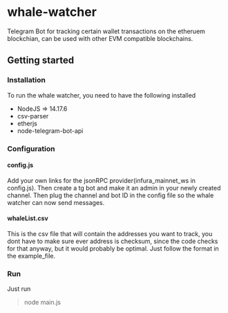 # whale-watcher
Telegram Bot for tracking certain wallet transactions on the etheruem blockchian, can be used with other EVM compatible blockchains.

## Getting started

### Installation
To run the whale watcher, you need to have the following installed

* NodeJS => 14.17.6
* csv-parser
* etherjs
* node-telegram-bot-api

### Configuration

#### config.js

Add your own links for the jsonRPC provider(infura_mainnet_ws in config.js). Then create a tg bot and make it an admin in your newly created channel. Then plug the channel and bot ID in the config file so the whale watcher can now send messages. 

#### whaleList.csv
This is the csv file that will contain the addresses you want to track, you dont have to make sure ever address is checksum, since the code checks for that anyway, but it would probably be optimal. Just follow the format in the example_file.

### Run
Just run 
> node main.js

